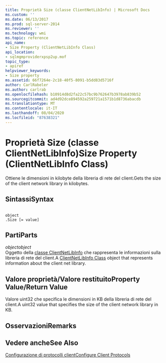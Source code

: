 ```yaml
---
title: Proprietà Size (classe ClientNetLibInfo) | Microsoft Docs
ms.custom: ''
ms.date: 06/13/2017
ms.prod: sql-server-2014
ms.reviewer: ''
ms.technology: wmi
ms.topic: reference
api_name:
- Size Property (ClientNetLibInfo Class)
api_location:
- sqlmgmproviderxpsp2up.mof
topic_type:
- apiref
helpviewer_keywords:
- Size property
ms.assetid: 66f7264e-2c18-40f5-8091-b5dd83d5716f
author: CarlRabeler
ms.author: carlrab
ms.openlocfilehash: b10914d8d2fa22c57bc9b762647b3978ab839b52
ms.sourcegitcommit: ad4d92dce894592a259721a1571b1d8736abacdb
ms.translationtype: MT
ms.contentlocale: it-IT
ms.lasthandoff: 08/04/2020
ms.locfileid: "87638321"
---
```

# <a name="size-property-clientnetlibinfo-class"></a><span data-ttu-id="c6666-102">Proprietà Size (classe ClientNetLibInfo)</span><span class="sxs-lookup"><span data-stu-id="c6666-102">Size Property (ClientNetLibInfo Class)</span></span>
  <span data-ttu-id="c6666-103">Ottiene le dimensioni in kilobyte della libreria di rete del client.</span><span class="sxs-lookup"><span data-stu-id="c6666-103">Gets the size of the client network library in kilobytes.</span></span>  
  
## <a name="syntax"></a><span data-ttu-id="c6666-104">Sintassi</span><span class="sxs-lookup"><span data-stu-id="c6666-104">Syntax</span></span>  
  
```  
  
object  
.Size [= value]  
```  
  
## <a name="parts"></a><span data-ttu-id="c6666-105">Parti</span><span class="sxs-lookup"><span data-stu-id="c6666-105">Parts</span></span>  
 <span data-ttu-id="c6666-106">*object*</span><span class="sxs-lookup"><span data-stu-id="c6666-106">*object*</span></span>  
 <span data-ttu-id="c6666-107">Oggetto della [classe ClientNetLibInfo](clientnetlibinfo-class.md) che rappresenta le informazioni sulla libreria di rete del client.</span><span class="sxs-lookup"><span data-stu-id="c6666-107">A [ClientNetLibInfo Class](clientnetlibinfo-class.md) object that represents information about the client net library.</span></span>  
  
## <a name="property-valuereturn-value"></a><span data-ttu-id="c6666-108">Valore proprietà/Valore restituito</span><span class="sxs-lookup"><span data-stu-id="c6666-108">Property Value/Return Value</span></span>  
 <span data-ttu-id="c6666-109">Valore uint32 che specifica le dimensioni in KB della libreria di rete del client.</span><span class="sxs-lookup"><span data-stu-id="c6666-109">A uint32 value that specifies the size of the client network library in KB.</span></span>  
  
## <a name="remarks"></a><span data-ttu-id="c6666-110">Osservazioni</span><span class="sxs-lookup"><span data-stu-id="c6666-110">Remarks</span></span>  
  
## <a name="see-also"></a><span data-ttu-id="c6666-111">Vedere anche</span><span class="sxs-lookup"><span data-stu-id="c6666-111">See Also</span></span>  
 [<span data-ttu-id="c6666-112">Configurazione di protocolli client</span><span class="sxs-lookup"><span data-stu-id="c6666-112">Configure Client Protocols</span></span>](https://technet.microsoft.com/library/ms181035.aspx)  
  
  
